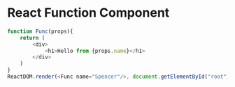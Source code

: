 # React Function Component

```javascript
function Func(props){
    return (
        <div>
            <h1>Hello from {props.name}</h1>
        </div>
    )
}
ReactDOM.render(<Func name="Spencer"/>, document.getElementById("root"));
```
